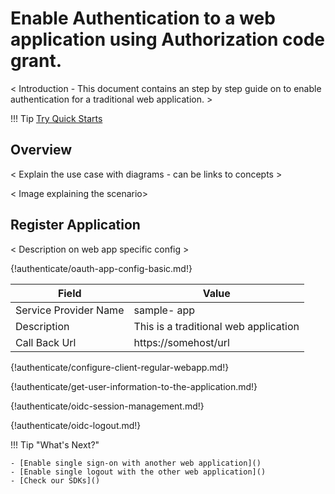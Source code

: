 # Enable Authentication to a web application using Authorization code grant.

< Introduction - This document contains an step by step guide on to
enable authentication for a traditional web application. >

!!! Tip 
    [Try Quick Starts](../../get-started/overview/#mobilenative-application)

## Overview
 < Explain the use case with diagrams - can be links to concepts > 
 
 < Image explaining the scenario>

## Register Application

 < Description on web app specific config >

{!authenticate/oauth-app-config-basic.md!}

| Field                 | Value         | 
| --------------------- | ------------- | 
| Service Provider Name | sample- app  |
| Description           | This is a traditional web application  | 
| Call Back Url         | https://somehost/url  | 

{!authenticate/configure-client-regular-webapp.md!}

{!authenticate/get-user-information-to-the-application.md!}

{!authenticate/oidc-session-management.md!}

{!authenticate/oidc-logout.md!}

!!! Tip "What's Next?"

    - [Enable single sign-on with another web application]()
    - [Enable single logout with the other web application]()
    - [Check our SDKs]()